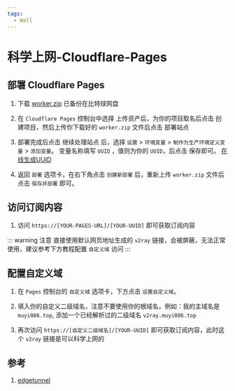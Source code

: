 ```yaml
---
tags:
  - Wall
---
```

# 科学上网-Cloudflare-Pages

## 部署 Cloudflare Pages

1. 下载 [worker.zip](https://raw.githubusercontent.com/cmliu/edgetunnel/main/worker.zip)  已备份在比特球网盘

1. 在 `Cloudflare Pages` 控制台中选择 上传资产后，为你的项目取名后点击 创建项目，然后上传你下载好的 `worker.zip` 文件后点击 部署站点

1. 部署完成后点击 继续处理站点 后，选择 `设置` > `环境变量` > `制作为生产环境定义变量` > `添加变量`。 变量名称填写 `UUID` ，值则为你的 `UUID`，后点击 保存即可。 [在线生成UUID](https://1024tools.com/uuid/)

1. 返回 `部署` 选项卡，在右下角点击 `创建新部署` 后，重新上传 `worker.zip` 文件后点击 `保存并部署` 即可。

## 访问订阅内容

1. 访问 `https://[YOUR-PAGES-URL]/[YOUR-UUID]` 即可获取订阅内容

::: warning 注意
直接使用默认网页地址生成的 `v2ray` 链接，会被屏蔽，无法正常使用，建议参考下方教程配置 `自定义域` 访问
:::

## 配置自定义域

1. 在 `Pages` 控制台的 `自定义域` 选项卡，下方点击 `设置自定义域`。

1. 填入你的自定义二级域名，注意不要使用你的根域名，例如：我的主域名是 `muyi086.top`, 添加一个已经解析过的二级域名 `v2ray.muyi086.top`

1. 再次访问 `https://[自定义二级域名]/[YOUR-UUID]` 即可获取订阅内容，此时这个 `v2ray` 链接是可以科学上网的


## 参考
1. [edgetunnel](https://github.com/cmliu/edgetunnel)